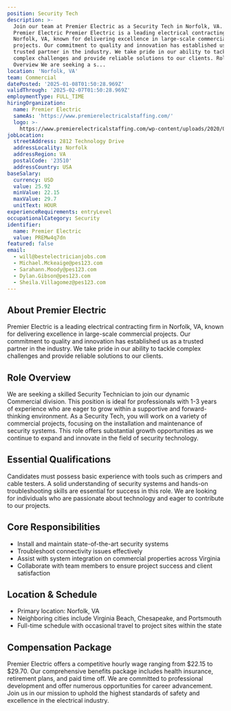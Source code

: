```yaml
---
position: Security Tech
description: >-
  Join our team at Premier Electric as a Security Tech in Norfolk, VA. About
  Premier Electric Premier Electric is a leading electrical contracting firm in
  Norfolk, VA, known for delivering excellence in large-scale commercial
  projects. Our commitment to quality and innovation has established us as a
  trusted partner in the industry. We take pride in our ability to tackle
  complex challenges and provide reliable solutions to our clients. Role
  Overview We are seeking a s...
location: 'Norfolk, VA'
team: Commercial
datePosted: '2025-01-08T01:50:28.969Z'
validThrough: '2025-02-07T01:50:28.969Z'
employmentType: FULL_TIME
hiringOrganization:
  name: Premier Electric
  sameAs: 'https://www.premierelectricalstaffing.com/'
  logo: >-
    https://www.premierelectricalstaffing.com/wp-content/uploads/2020/05/Premier-Electrical-Staffing-logo.png
jobLocation:
  streetAddress: 2812 Technology Drive
  addressLocality: Norfolk
  addressRegion: VA
  postalCode: '23510'
  addressCountry: USA
baseSalary:
  currency: USD
  value: 25.92
  minValue: 22.15
  maxValue: 29.7
  unitText: HOUR
experienceRequirements: entryLevel
occupationalCategory: Security
identifier:
  name: Premier Electric
  value: PREMw4q7dn
featured: false
email:
  - will@bestelectricianjobs.com
  - Michael.Mckeaige@pes123.com
  - Sarahann.Moody@pes123.com
  - Dylan.Gibson@pes123.com
  - Sheila.Villagomez@pes123.com
---
```




## About Premier Electric

Premier Electric is a leading electrical contracting firm in Norfolk, VA, known for delivering excellence in large-scale commercial projects. Our commitment to quality and innovation has established us as a trusted partner in the industry. We take pride in our ability to tackle complex challenges and provide reliable solutions to our clients.

## Role Overview

We are seeking a skilled Security Technician to join our dynamic Commercial division. This position is ideal for professionals with 1-3 years of experience who are eager to grow within a supportive and forward-thinking environment. As a Security Tech, you will work on a variety of commercial projects, focusing on the installation and maintenance of security systems. This role offers substantial growth opportunities as we continue to expand and innovate in the field of security technology.

## Essential Qualifications

Candidates must possess basic experience with tools such as crimpers and cable testers. A solid understanding of security systems and hands-on troubleshooting skills are essential for success in this role. We are looking for individuals who are passionate about technology and eager to contribute to our projects.

## Core Responsibilities

- Install and maintain state-of-the-art security systems
- Troubleshoot connectivity issues effectively
- Assist with system integration on commercial properties across Virginia
- Collaborate with team members to ensure project success and client satisfaction

## Location & Schedule

- Primary location: Norfolk, VA
- Neighboring cities include Virginia Beach, Chesapeake, and Portsmouth
- Full-time schedule with occasional travel to project sites within the state

## Compensation Package

Premier Electric offers a competitive hourly wage ranging from $22.15 to $29.70. Our comprehensive benefits package includes health insurance, retirement plans, and paid time off. We are committed to professional development and offer numerous opportunities for career advancement. Join us in our mission to uphold the highest standards of safety and excellence in the electrical industry.